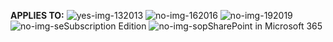 **APPLIES TO:** ![yes-img-13](../media/yes.png)2013 ![no-img-16](../media/no.png)2016 ![no-img-19](../media/no.png)2019 ![no-img-se](../media/no.png)Subscription Edition ![no-img-sop](../media/no.png)SharePoint in Microsoft 365

